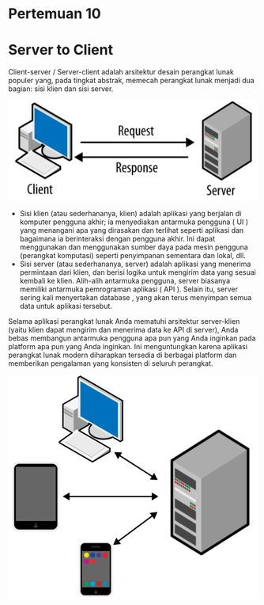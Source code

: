 # Pertemuan 10

<h1>Server to Client</h1>

<p>Client-server / Server-client adalah arsitektur desain perangkat lunak populer yang, pada tingkat abstrak, memecah perangkat lunak menjadi dua bagian: sisi klien dan sisi server.</p>

<img src="client-server-1.png">

<ul>
	<li>Sisi klien (atau sederhananya, klien) adalah aplikasi yang berjalan di komputer pengguna akhir; ia menyediakan antarmuka pengguna ( UI ) yang menangani apa yang dirasakan dan terlihat seperti aplikasi dan bagaimana ia berinteraksi dengan pengguna akhir. Ini dapat menggunakan dan menggunakan sumber daya pada mesin pengguna (perangkat komputasi) seperti penyimpanan sementara dan lokal, dll.</li>
	<li>Sisi server (atau sederhananya, server) adalah aplikasi yang menerima permintaan dari klien, dan berisi logika untuk mengirim data yang sesuai kembali ke klien. Alih-alih antarmuka pengguna, server biasanya memiliki antarmuka pemrograman aplikasi ( API ). Selain itu, server sering kali menyertakan database , yang akan terus menyimpan semua data untuk aplikasi tersebut.</li>
</ul>

<p>Selama aplikasi perangkat lunak Anda mematuhi arsitektur server-klien (yaitu klien dapat mengirim dan menerima data ke API di server), Anda bebas membangun antarmuka pengguna apa pun yang Anda inginkan pada platform apa pun yang Anda inginkan. Ini menguntungkan karena aplikasi perangkat lunak modern diharapkan tersedia di berbagai platform dan memberikan pengalaman yang konsisten di seluruh perangkat.</p>

<img src="client-server-2.png">